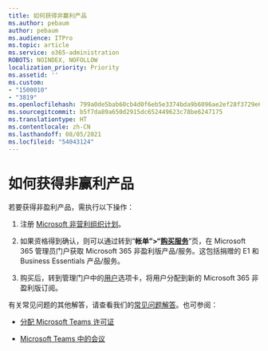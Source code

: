 ```yaml
---
title: 如何获得非赢利产品
ms.author: pebaum
author: pebaum
ms.audience: ITPro
ms.topic: article
ms.service: o365-administration
ROBOTS: NOINDEX, NOFOLLOW
localization_priority: Priority
ms.assetid: ''
ms.custom:
- "1500010"
- "3819"
ms.openlocfilehash: 799a0de5bab60cb4d0f6eb5e3374bda9b6096ae2ef28f3729e6111c68a27a4e9
ms.sourcegitcommit: b5f7da89a650d2915dc652449623c78be6247175
ms.translationtype: HT
ms.contentlocale: zh-CN
ms.lasthandoff: 08/05/2021
ms.locfileid: "54043124"
---
```

# <a name="how-to-get-nonprofit-offers"></a>如何获得非赢利产品

若要获得非盈利产品，需执行以下操作：

1. 注册 [Microsoft 非营利组织计划](https://go.microsoft.com/fwlink/p/?linkid=2008962)。

2. 如果资格得到确认，则可以通过转到“**帐单”>“[购买服务](https://go.microsoft.com/fwlink/p/?linkid=868433)**”页，在 Microsoft 365 管理员门户获取 Microsoft 365 非盈利版产品/服务。这包括捐赠的 E1 和 Business Essentials 产品/服务。

3. 购买后，转到管理门户中的[用户](https://admin.microsoft.com/Adminportal/Home#/users)选项卡，将用户分配到新的 Microsoft 365 非盈利版订阅。

有关常见问题的其他解答，请查看我们的[常见问题解答](https://www.microsoft.com/microsoft-365/nonprofit/office-365-nonprofit#coreui-heading-67lnrlz)。也可参阅：

- [分配 Microsoft Teams 许可证](https://docs.microsoft.com/MicrosoftTeams/assign-teams-licenses)

- [Microsoft Teams 中的会议](https://docs.microsoft.com/MicrosoftTeams/tutorial-meetings-in-teams)
